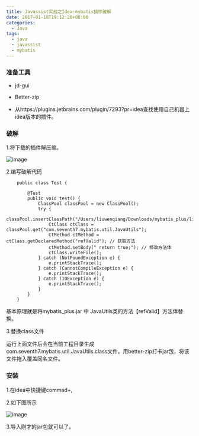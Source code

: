 ```yaml
---
title: Javassist实战之Idea-mybatis插件破解
date: 2017-01-18T19:12:20+08:00
categories:
  - Java
tags:
  - java
  - javassist
  - mybatis
---
```


### 准备工具

* jd-gui

* Better-zip
 
* 从https://plugins.jetbrains.com/plugin/7293?pr=idea查找使用自己机器上idea版本的插件。
<!--more-->
### 破解

1.将下载的插件解压缩。

![image](/0010-javassist-in-action-mybatis-plugin/down-idea.png)

2.编写破解代码

```
	public class Test {
	
	    @Test
	    public void test() {
	        ClassPool classPool = new ClassPool();
	        try {
	            classPool.insertClassPath("/Users/liuwenqiang/Downloads/mybatis_plus/lib/mybatis_plus.jar");
	            CtClass ctClass = classPool.get("com.seventh7.mybatis.util.JavaUtils");
	            CtMethod ctMethod = ctClass.getDeclaredMethod("refValid"); // 获取方法
	            ctMethod.setBody(" return true;"); // 修改方法体
	            ctClass.writeFile();
	        } catch (NotFoundException e) {
	            e.printStackTrace();
	        } catch (CannotCompileException e) {
	            e.printStackTrace();
	        } catch (IOException e) {
	            e.printStackTrace();
	        }
	    }
	}
```

基本原理就是将mybatis_plus.jar 中 JavaUtils类的方法【refValid】方法体替换。

3.替换class文件

运行上面文件后会在当前工程目录生成com.seventh7.mybatis.util.JavaUtils.class文件。用better-zip打卡jar包，将该文件拖入覆盖同名文件。

### 安装

1.在idea中快捷键commad+,

2.如下图所示

![image](/0010-javassist-in-action-mybatis-plugin/install.png)

3.导入刚才的jar包就可以了。








